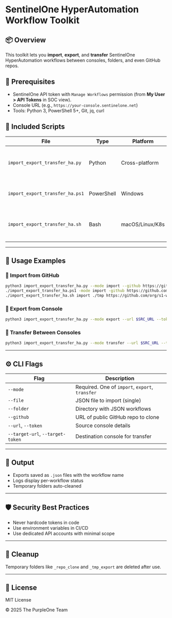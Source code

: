 # SentinelOne HyperAutomation Workflow Toolkit

## 📦 Overview

This toolkit lets you **import**, **export**, and **transfer** SentinelOne HyperAutomation workflows between consoles, folders, and even GitHub repos.

## 🔐 Prerequisites

- SentinelOne API token with `Manage Workflows` permission (from **My User > API Tokens** in SOC view).
- Console URL (e.g., `https://your-console.sentinelone.net`)
- Tools: Python 3, PowerShell 5+, Git, jq, curl

## 🧰 Included Scripts

| File | Type | Platform | Features |
|------|------|----------|----------|
| `import_export_transfer_ha.py` | Python | Cross-platform | Full prompt-driven CLI with GitHub support |
| `import_export_transfer_ha.ps1` | PowerShell | Windows | Batch automation + GitHub import |
| `import_export_transfer_ha.sh` | Bash | macOS/Linux/K8s | GitHub folder import, automation-friendly |

---

## 🧪 Usage Examples

### 🔄 Import from GitHub

```bash
python3 import_export_transfer_ha.py --mode import --github https://github.com/org/s1-workflows --url $TGT_URL --token $TGT_TOKEN
./import_export_transfer_ha.ps1 -mode import -github https://github.com/org/s1-workflows -url $TGT_URL -token $TGT_TOKEN
./import_export_transfer_ha.sh import ./tmp https://github.com/org/s1-workflows
```

### 💾 Export from Console

```bash
python3 import_export_transfer_ha.py --mode export --url $SRC_URL --token $SRC_TOKEN --folder ./exported
```

### 🔁 Transfer Between Consoles

```bash
python3 import_export_transfer_ha.py --mode transfer --url $SRC_URL --token $SRC_TOKEN --target-url $TGT_URL --target-token $TGT_TOKEN
```

---

## ⚙️ CLI Flags

| Flag | Description |
|------|-------------|
| `--mode` | Required. One of `import`, `export`, `transfer` |
| `--file` | JSON file to import (single) |
| `--folder` | Directory with JSON workflows |
| `--github` | URL of public GitHub repo to clone |
| `--url`, `--token` | Source console details |
| `--target-url`, `--target-token` | Destination console for transfer |

---

## 📁 Output

- Exports saved as `.json` files with the workflow name
- Logs display per-workflow status
- Temporary folders auto-cleaned

---

## 🛡️ Security Best Practices

- Never hardcode tokens in code
- Use environment variables in CI/CD
- Use dedicated API accounts with minimal scope

---

## 🧼 Cleanup

Temporary folders like `_repo_clone` and `_tmp_export` are deleted after use.

---

## 📄 License

MIT License

© 2025 The PurpleOne Team
